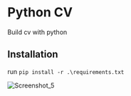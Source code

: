 # Python CV
Build cv with python

## Installation
run `pip install -r .\requirements.txt`

![Screenshot_5](https://user-images.githubusercontent.com/22970269/135749438-08bed3b2-b5c4-4bfd-aeca-1e3e96c5723f.png)
